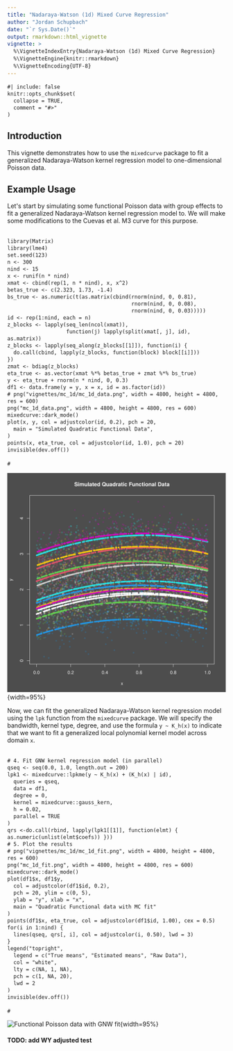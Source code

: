 ```yaml
---
title: "Nadaraya-Watson (1d) Mixed Curve Regression"
author: "Jordan Schupbach"
date: "`r Sys.Date()`"
output: rmarkdown::html_vignette
vignette: >
  %\VignetteIndexEntry{Nadaraya-Watson (1d) Mixed Curve Regression}
  %\VignetteEngine{knitr::rmarkdown}
  %\VignetteEncoding{UTF-8}
---
```


<!-- {{{ Setup -->
```{r setup}
#| include: false
knitr::opts_chunk$set(
  collapse = TRUE,
  comment = "#>"
)
```
<!-- }}} Setup -->

## Introduction
This vignette demonstrates how to use the `mixedcurve` package to fit a
generalized Nadaraya-Watson kernel regression model to one-dimensional Poisson
data.

## Example Usage
Let's start by simulating some functional Poisson data with group effects to
fit a generalized Nadaraya-Watson kernel regression model to. We will make some
modifications to the Cuevas et al. M3 curve for this purpose.

<!-- {{{ Simulate data -->

```{R}

library(Matrix)
library(lme4)
set.seed(123)
n <- 300
nind <- 15
x <- runif(n * nind)
xmat <- cbind(rep(1, n * nind), x, x^2)
betas_true <- c(2.323, 1.73, -1.4)
bs_true <- as.numeric(t(as.matrix(cbind(rnorm(nind, 0, 0.81),
                                        rnorm(nind, 0, 0.08),
                                        rnorm(nind, 0, 0.03)))))
id <- rep(1:nind, each = n)
z_blocks <- lapply(seq_len(ncol(xmat)),
                   function(j) lapply(split(xmat[, j], id), as.matrix))
z_blocks <- lapply(seq_along(z_blocks[[1]]), function(i) {
  do.call(cbind, lapply(z_blocks, function(block) block[[i]]))
})
zmat <- bdiag(z_blocks)
eta_true <- as.vector(xmat %*% betas_true + zmat %*% bs_true)
y <- eta_true + rnorm(n * nind, 0, 0.3)
df1 <- data.frame(y = y, x = x, id = as.factor(id))
# png("vignettes/mc_1d/mc_1d_data.png", width = 4800, height = 4800, res = 600)
png("mc_1d_data.png", width = 4800, height = 4800, res = 600)
mixedcurve::dark_mode()
plot(x, y, col = adjustcolor(id, 0.2), pch = 20,
  main = "Simulated Quadratic Functional Data",
)
points(x, eta_true, col = adjustcolor(id, 1.0), pch = 20)
invisible(dev.off())

#
```

<!-- }}} Simulate data -->

![Functional Poisson data](./mc_1d_data.png){width=95%}

Now, we can fit the generalized Nadaraya-Watson kernel regression model using
the `lpk` function from the `mixedcurve` package. We will specify the
bandwidth, kernel type, degree, and use the formula `y ~ K_h(x)` to indicate
that we want to fit a generalized local polynomial kernel model across domain
`x`.

<!-- {{{ Fit GNW model -->

```{r, message=FALSE, warning=FALSE}

# 4. Fit GNW kernel regression model (in parallel)
qseq <- seq(0.0, 1.0, length.out = 200)
lpk1 <- mixedcurve::lpkme(y ~ K_h(x) + (K_h(x) | id),
  queries = qseq,
  data = df1,
  degree = 0,
  kernel = mixedcurve::gauss_kern,
  h = 0.02,
  parallel = TRUE
)
qrs <-do.call(rbind, lapply(lpk1[[1]], function(elmt) { as.numeric(unlist(elmt$coefs)) }))
# 5. Plot the results
# png("vignettes/mc_1d/mc_1d_fit.png", width = 4800, height = 4800, res = 600)
png("mc_1d_fit.png", width = 4800, height = 4800, res = 600)
mixedcurve::dark_mode()
plot(df1$x, df1$y,
  col = adjustcolor(df1$id, 0.2),
  pch = 20, ylim = c(0, 5),
  ylab = "y", xlab = "x",
  main = "Quadratic Functional data with MC fit"
)
points(df1$x, eta_true, col = adjustcolor(df1$id, 1.00), cex = 0.5)
for(i in 1:nind) {
  lines(qseq, qrs[, i], col = adjustcolor(i, 0.50), lwd = 3)
}
legend("topright",
  legend = c("True means", "Estimated means", "Raw Data"),
  col = "white",
  lty = c(NA, 1, NA),
  pch = c(1, NA, 20),
  lwd = 2
)
invisible(dev.off())

#
```

<!-- }}} Fit GNW model -->

![Functional Poisson data with GNW fit](./mc_1d_fit.png){width=95%}


#### TODO: add WY adjusted test



